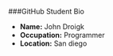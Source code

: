###GitHub Student Bio
- **Name:** John Droigk
- **Occupation:** Programmer
- **Location:** San diego
